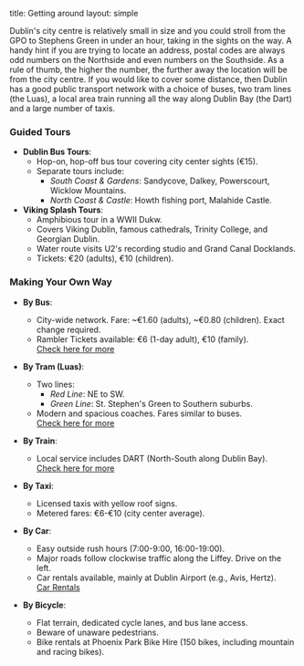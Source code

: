 title: Getting around
layout: simple

Dublin's city centre is relatively small in size and you could stroll from the GPO to Stephens Green in under an hour, taking in the sights on the way.
A handy hint if you are trying to locate an address, postal codes are always odd numbers on the Northside and even numbers on the Southside. As a rule of thumb, the higher the number, the further away the location will be from the city centre.
If you would like to cover some distance, then Dublin has a good public transport network with a choice of buses, two tram lines (the Luas), a local area train running all the way along Dublin Bay (the Dart) and a large number of taxis.

### Guided Tours  
- **Dublin Bus Tours**:  
  - Hop-on, hop-off bus tour covering city center sights (€15).  
  - Separate tours include:  
    - *South Coast & Gardens*: Sandycove, Dalkey, Powerscourt, Wicklow Mountains.  
    - *North Coast & Castle*: Howth fishing port, Malahide Castle.  
- **Viking Splash Tours**:  
  - Amphibious tour in a WWII Dukw.  
  - Covers Viking Dublin, famous cathedrals, Trinity College, and Georgian Dublin.  
  - Water route visits U2's recording studio and Grand Canal Docklands.  
  - Tickets: €20 (adults), €10 (children).  
### Making Your Own Way  
- **By Bus**:  
  - City-wide network. Fare: ~€1.60 (adults), ~€0.80 (children). Exact change required.  
  - Rambler Tickets available: €6 (1-day adult), €10 (family).  
<a href="https://www.dublin.info/bus/" class="pages-links">Check here for more</a>
- **By Tram (Luas)**:  
  - Two lines:  
    - *Red Line*: NE to SW.  
    - *Green Line*: St. Stephen's Green to Southern suburbs.  
  - Modern and spacious coaches. Fares similar to buses.  
<a href="https://www.dublin.info/bus/" class="pages-links">Check here for more</a>
- **By Train**:  
  - Local service includes DART (North-South along Dublin Bay).  
<a href="https://www.dublin.info/train/" class="pages-links">Check here for more</a>
- **By Taxi**:  
  - Licensed taxis with yellow roof signs.  
  - Metered fares: €6-€10 (city center average).  
- **By Car**:  
  - Easy outside rush hours (7:00-9:00, 16:00-19:00).  
  - Major roads follow clockwise traffic along the Liffey. Drive on the left.  
  - Car rentals available, mainly at Dublin Airport (e.g., Avis, Hertz).  
<a href="https://www.dublin.info/car-rental/" class="pages-links">Car Rentals</a>
  
- **By Bicycle**:  
  - Flat terrain, dedicated cycle lanes, and bus lane access.  
  - Beware of unaware pedestrians.  
  - Bike rentals at Phoenix Park Bike Hire (150 bikes, including mountain and racing bikes).  

<!-- Vigo is a small city and you can walk almost everywhere, although Vigo is well-known for its hills (so be prepared to walk up and down!). Nowadays, there are a lot of escalators to help you with that.
To get around in Vigo and if you want to go to nearby beaches, the best option is public transportation, bus or taxi. -->